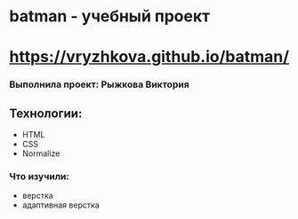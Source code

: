 # batman - учебный проект

# https://vryzhkova.github.io/batman/

### Выполнила проект: Рыжкова Виктория

## Технологии:
- HTML
- CSS
- Normalize

### Что изучили:
- верстка
- адаптивная верстка